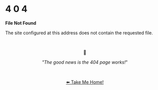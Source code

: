 <div class="error">
  <p class="spacers"> <br /></p>
  <h1 >4 0 4</h1>

  <p><b>File Not Found</b></p>

  <p>The site configured at this address does not contain the requested file. </p>
  <p class="spacers"> <br /></p>
  <div align="center" >
    <p>🤷</p>
    <p><i>"The good news is the 404 page works!</i>"</p>
    <p class="spacers"> <br /></p>
    <p>
      <a href="https://bucket.garden">⬅️ Take Me Home!</a>
    </p>
  </div>
</div>